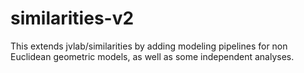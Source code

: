 # similarities-v2
This extends jvlab/similarities by adding modeling pipelines for non Euclidean geometric models, as well as some independent analyses.
